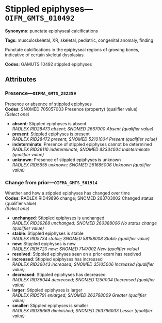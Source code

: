 # Stippled epiphyses—`OIFM_GMTS_010492`

**Synonyms:** punctate epiphyseal calcifications

**Tags:** musculoskeletal, XR, skeletal, pediatric, congenital anomaly, finding

Punctate calcifications in the epiphyseal regions of growing bones, indicative of certain skeletal dysplasias.

**Codes:** GAMUTS 10492 stippled epiphyses

## Attributes

### Presence—`OIFMA_GMTS_282359`

Presence or absence of stippled epiphyses  
**Codes**: SNOMED 705057003 Presence (property) (qualifier value)  
*(Select one)*

- **absent**: Stippled epiphyses is absent  
_RADLEX RID28473 absent; SNOMED 2667000 Absent (qualifier value)_
- **present**: Stippled epiphyses is present  
_RADLEX RID28472 present; SNOMED 52101004 Present (qualifier value)_
- **indeterminate**: Presence of stippled epiphyses cannot be determined  
_RADLEX RID39110 indeterminate; SNOMED 82334004 Indeterminate (qualifier value)_
- **unknown**: Presence of stippled epiphyses is unknown  
_RADLEX RID5655 unknown; SNOMED 261665006 Unknown (qualifier value)_

### Change from prior—`OIFMA_GMTS_561914`

Whether and how a stippled epiphyses has changed over time  
**Codes**: RADLEX RID49896 change; SNOMED 263703002 Changed status (qualifier value)  
*(Select one)*

- **unchanged**: Stippled epiphyses is unchanged  
_RADLEX RID39268 unchanged; SNOMED 260388006 No status change (qualifier value)_
- **stable**: Stippled epiphyses is stable  
_RADLEX RID5734 stable; SNOMED 58158008 Stable (qualifier value)_
- **new**: Stippled epiphyses is new  
_RADLEX RID5720 new; SNOMED 7147002 New (qualifier value)_
- **resolved**: Stippled epiphyses seen on a prior exam has resolved  
- **increased**: Stippled epiphyses has increased  
_RADLEX RID36043 increased; SNOMED 35105006 Increased (qualifier value)_
- **decreased**: Stippled epiphyses has decreased  
_RADLEX RID36044 decreased; SNOMED 1250004 Decreased (qualifier value)_
- **larger**: Stippled epiphyses is larger  
_RADLEX RID5791 enlarged; SNOMED 263768009 Greater (qualifier value)_
- **smaller**: Stippled epiphyses is smaller  
_RADLEX RID38669 diminished; SNOMED 263796003 Lesser (qualifier value)_